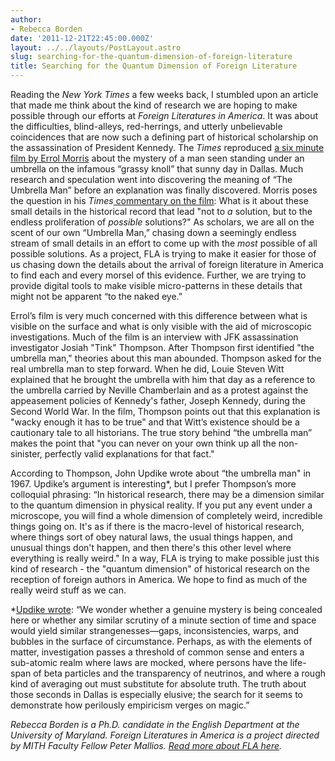 ```yaml
---
author:
- Rebecca Borden
date: '2011-12-21T22:45:00.000Z'
layout: ../../layouts/PostLayout.astro
slug: searching-for-the-quantum-dimension-of-foreign-literature
title: Searching for the Quantum Dimension of Foreign Literature
---
```


Reading the _New York Times_ a few weeks back, I stumbled upon an article that made me think about the kind of research we are hoping to make possible through our efforts at _Foreign Literatures in America_. It was about the difficulties, blind-alleys, red-herrings, and utterly unbelievable coincidences that are now such a defining part of historical scholarship on the assassination of President Kennedy. The _Times_ reproduced [a six minute film by Errol Morris](http://video.nytimes.com/video/2011/11/21/opinion/100000001183275/the-umbrella-man.html) about the mystery of a man seen standing under an umbrella on the infamous “grassy knoll” that sunny day in Dallas. Much research and speculation went into discovering the meaning of “The Umbrella Man” before an explanation was finally discovered. Morris poses the question in his _Times_[ commentary on the film](http://www.nytimes.com/2011/11/22/opinion/the-umbrella-man.html): What is it about these small details in the historical record that lead "not to _a_ solution, but to the endless proliferation of _possible_ solutions?" As scholars, we are all on the scent of our own “Umbrella Man,” chasing down a seemingly endless stream of small details in an effort to come up with the _most_ possible of all possible solutions. As a project, FLA is trying to make it easier for those of us chasing down the details about the arrival of foreign literature in America to find each and every morsel of this evidence. Further, we are trying to provide digital tools to make visible micro-patterns in these details that might not be apparent “to the naked eye.”

Errol’s film is very much concerned with this difference between what is visible on the surface and what is only visible with the aid of microscopic investigations. Much of the film is an interview with JFK assassination investigator Josiah "Tink" Thompson. After Thompson first identified "the umbrella man," theories about this man abounded. Thompson asked for the real umbrella man to step forward. When he did, Louie Steven Witt explained that he brought the umbrella with him that day as a reference to the umbrella carried by Neville Chamberlain and as a protest against the appeasement policies of Kennedy's father, Joseph Kennedy, during the Second World War. In the film, Thompson points out that this explanation is "wacky enough it has to be true" and that Witt’s existence should be a cautionary tale to all historians. The true story behind “the umbrella man” makes the point that "you can never on your own think up all the non-sinister, perfectly valid explanations for that fact."

According to Thompson, John Updike wrote about “the umbrella man" in 1967. Updike’s argument is interesting\*, but I prefer Thompson’s more colloquial phrasing: “In historical research, there may be a dimension similar to the quantum dimension in physical reality. If you put any event under a microscope, you will find a whole dimension of completely weird, incredible things going on. It's as if there is the macro-level of historical research, where things sort of obey natural laws, the usual things happen, and unusual things don't happen, and then there's this other level where everything is really weird." In a way, FLA is trying to make possible just this kind of research - the "quantum dimension" of historical research on the reception of foreign authors in America. We hope to find as much of the really weird stuff as we can.

\*[Updike wrote](http://www.newyorker.com/online/blogs/backissues/2011/11/john-updike-jfk-assassination-the-umbrella-man.html): “We wonder whether a genuine mystery is being concealed here or whether any similar scrutiny of a minute section of time and space would yield similar strangenesses—gaps, inconsistencies, warps, and bubbles in the surface of circumstance. Perhaps, as with the elements of matter, investigation passes a threshold of common sense and enters a sub-atomic realm where laws are mocked, where persons have the life-span of beta particles and the transparency of neutrinos, and where a rough kind of averaging out must substitute for absolute truth. The truth about those seconds in Dallas is especially elusive; the search for it seems to demonstrate how perilously empiricism verges on magic.”

_Rebecca Borden is a Ph.D. candidate in the English Department at the University of Maryland. Foreign Literatures in America is a project directed by MITH Faculty Fellow Peter Mallios. [Read more about FLA here](http://mith.umd.edu/research/fla/ "Foreign Literatures in America")._
